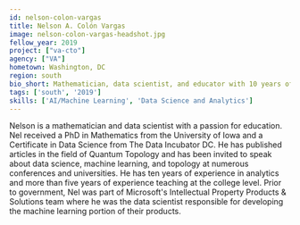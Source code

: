 ```yaml
---
id: nelson-colon-vargas
title: Nelson A. Colón Vargas
image: nelson-colon-vargas-headshot.jpg
fellow_year: 2019
project: ["va-cto"]
agency: ["VA"]
hometown: Washington, DC
region: south
bio_short: Mathematician, data scientist, and educator with 10 years of experience in analytics ranging from academia, to startups, and Fortune 100 companies.
tags: ['south', '2019']
skills: ['AI/Machine Learning', 'Data Science and Analytics']
---
```


Nelson is a mathematician and data scientist with a passion for education. Nel received a PhD in Mathematics from the University of Iowa and a Certificate in Data Science from The Data Incubator DC. He has published articles in the field of Quantum Topology and has been invited to speak about data science, machine learning, and topology at numerous conferences and universities. He has ten years of experience in analytics and more than five years of experience teaching at the college level. Prior to government, Nel was part of Microsoft's Intellectual Property Products & Solutions team where he was the data scientist responsible for developing the machine learning portion of their products.
